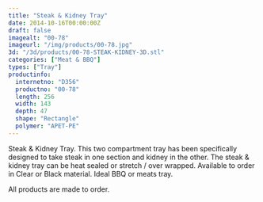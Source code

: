```yaml
---
title: "Steak & Kidney Tray"
date: 2014-10-16T00:00:00Z
draft: false
imagealt: "00-78"
imageurl: "/img/products/00-78.jpg"
3d: "/3d/products/00-78-STEAK-KIDNEY-3D.stl"
categories: ["Meat & BBQ"]
types: ["Tray"]
productinfo:
  internetno: "D356"
  productno: "00-78"
  length: 256
  width: 143
  depth: 47
  shape: "Rectangle"
  polymer: "APET-PE"
---
```

Steak & Kidney Tray. This two compartment tray has been specifically designed to take steak in one section and kidney in the other. The steak & kidney tray can be heat sealed or stretch / over wrapped. Available to order in Clear or Black material. Ideal BBQ or meats tray.

All products are made to order.